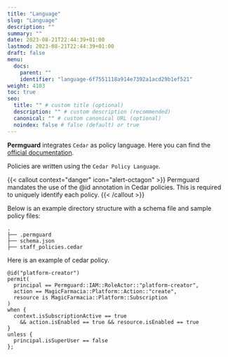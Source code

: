 ```yaml
---
title: "Language"
slug: "Language"
description: ""
summary: ""
date: 2023-08-21T22:44:39+01:00
lastmod: 2023-08-21T22:44:39+01:00
draft: false
menu:
  docs:
    parent: ""
    identifier: "language-6f7551118a914e7392a1acd29b1ef521"
weight: 4103
toc: true
seo:
  title: "" # custom title (optional)
  description: "" # custom description (recommended)
  canonical: "" # custom canonical URL (optional)
  noindex: false # false (default) or true
---
```

**Permguard** integrates `Cedar` as policy language. Here you can find the <a href="https://www.cedarpolicy.com/" target="_blank" rel="noopener noreferrer">official documentation</a>.

Policies are written using the `Cedar Policy Language`.

{{< callout context="danger" icon="alert-octagon" >}}
Permguard mandates the use of the @id annotation in Cedar policies. This is required to uniquely identify each policy.
{{< /callout >}}

Below is an example directory structure with a schema file and sample policy files:

```plaintext
.
├── .permguard
├── schema.json
├── staff_policies.cedar
```

Here is an example of cedar policy.

```cedar  {title="pharmacy.cedar"}
@id("platform-creator")
permit(
  principal == Permguard::IAM::RoleActor::"platform-creator",
  action == MagicFarmacia::Platform::Action::"create",
  resource is MagicFarmacia::Platform::Subscription
)
when {
  context.isSubscriptionActive == true
    && action.isEnabled == true && resource.isEnabled == true
}
unless {
  principal.isSuperUser == false
};
```
